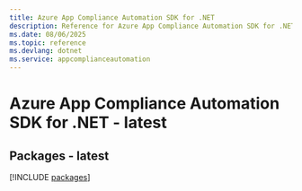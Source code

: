 ```yaml
---
title: Azure App Compliance Automation SDK for .NET
description: Reference for Azure App Compliance Automation SDK for .NET
ms.date: 08/06/2025
ms.topic: reference
ms.devlang: dotnet
ms.service: appcomplianceautomation
---
```

# Azure App Compliance Automation SDK for .NET - latest
## Packages - latest
[!INCLUDE [packages](app-compliance-automation-index.md)]